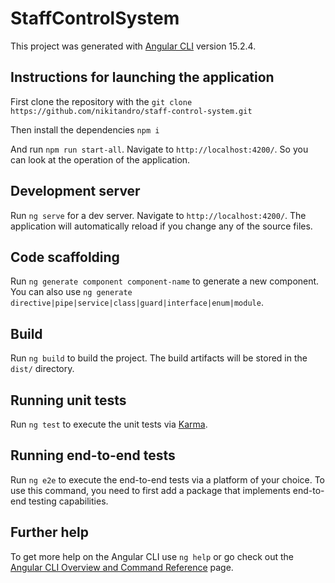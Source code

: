 # StaffControlSystem

This project was generated with [Angular CLI](https://github.com/angular/angular-cli) version 15.2.4.

## Instructions for launching the application

First clone the repository with the `git clone https://github.com/nikitandro/staff-control-system.git`

Then install the dependencies `npm i`

And run `npm run start-all`. Navigate to `http://localhost:4200/`. So you can look at the operation of the application.

## Development server

Run `ng serve` for a dev server. Navigate to `http://localhost:4200/`. The application will automatically reload if you change any of the source files.

## Code scaffolding

Run `ng generate component component-name` to generate a new component. You can also use `ng generate directive|pipe|service|class|guard|interface|enum|module`.

## Build

Run `ng build` to build the project. The build artifacts will be stored in the `dist/` directory.

## Running unit tests

Run `ng test` to execute the unit tests via [Karma](https://karma-runner.github.io).

## Running end-to-end tests

Run `ng e2e` to execute the end-to-end tests via a platform of your choice. To use this command, you need to first add a package that implements end-to-end testing capabilities.

## Further help

To get more help on the Angular CLI use `ng help` or go check out the [Angular CLI Overview and Command Reference](https://angular.io/cli) page.
